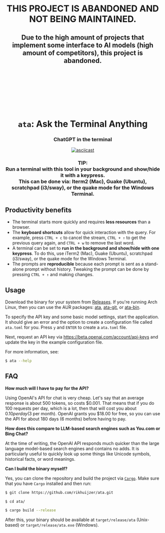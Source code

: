 <h1 align="center"><b>THIS PROJECT IS ABANDONED AND NOT BEING MAINTAINED.</b></h1>

<h2 align="center">
  Due to the high amount of projects that implement some interface to AI models (high amount of competitors), this project is abandoned.
</h2>

<br>
<br>
<br>
<br>
<br>
<br>
<br>

<h1 align="center"><code>ata</code>: Ask the Terminal Anything</h1>

<h3 align="center">ChatGPT in the terminal</h3>

<p align="center">
  <a href="https://asciinema.org/a/565384"><img src="https://asciinema.org/a/565384.svg" alt="asciicast"></a>
</p>

<h3 align=center>
TIP:<br>
  Run a terminal with this tool in your background and show/hide it with a keypress.<br>
    This can be done via: Iterm2 (Mac), Guake (Ubuntu), scratchpad (i3/sway), or the quake mode for the Windows Terminal.
</h3>

## Productivity benefits

- The terminal starts more quickly and requires **less resources** than a browser.
- The **keyboard shortcuts** allow for quick interaction with the query. For example, press `CTRL + c` to cancel the stream, `CTRL + ↑` to get the previous query again, and `CTRL + w` to remove the last word.
- A terminal can be set to **run in the background and show/hide with one keypress**. To do this, use iTerm2 (Mac), Guake (Ubuntu), scratchpad (i3/sway), or the quake mode for the Windows Terminal.
- The prompts are **reproducible** because each prompt is sent as a stand-alone prompt without history. Tweaking the prompt can be done by pressing `CTRL + ↑` and making changes.

## Usage

Download the binary for your system from [Releases](https://github.com/rikhuijzer/ata/releases).
If you're running Arch Linux, then you can use the AUR packages: [ata](https://aur.archlinux.org/packages/ata), [ata-git](https://aur.archlinux.org/packages/ata-git), or [ata-bin](https://aur.archlinux.org/packages/ata-bin).

To specify the API key and some basic model settings, start the application.
It should give an error and the option to create a configuration file called `ata.toml` for you.
Press `y` and `ENTER` to create a `ata.toml` file.

Next, request an API key via <https://beta.openai.com/account/api-keys> and update the key in the example configuration file.

For more information, see:

```sh
$ ata --help
```

## FAQ

**How much will I have to pay for the API?**

Using OpenAI's API for chat is very cheap.
Let's say that an average response is about 500 tokens, so costs $0.001.
That means that if you do 100 requests per day, which is a lot, then that will cost you about $0.10 per day ($3 per month).
OpenAI grants you $18.00 for free, so you can use the API for about 180 days (6 months) before having to pay.

**How does this compare to LLM-based search engines such as You.com or Bing Chat?**

At the time of writing, the OpenAI API responds much quicker than the large language model-based search engines and contains no adds.
It is particularly useful to quickly look up some things like Unicode symbols, historical facts, or word meanings.

**Can I build the binary myself?**

Yes, you can clone the repository and build the project via [`Cargo`](https://github.com/rust-lang/cargo).
Make sure that you have `Cargo` installed and then run:

```sh
$ git clone https://github.com/rikhuijzer/ata.git

$ cd ata/

$ cargo build --release
```
After this, your binary should be available at `target/release/ata` (Unix-based) or `target/release/ata.exe` (Windows).
